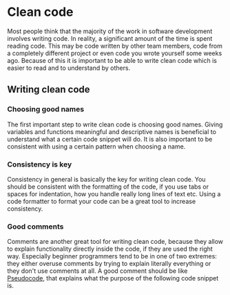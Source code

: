 # Clean code

Most people think that the majority of the work in software development involves writing code. In reality, a significant amount of the time is spent reading code. This may be code written by other team members, code from a completely different project or even code you wrote yourself some weeks ago. Because of this it is important to be able to write clean code which is easier to read and to understand by others.

## Writing clean code

### Choosing good names

The first important step to write clean code is choosing good names. Giving variables and functions meaningful and descriptive names is beneficial to understand what a certain code snippet will do. It is also important to be consistent with using a certain pattern when choosing a name.

### Consistency is key

Consistency in general is basically the key for writing clean code. You should be consistent with the formatting of the code, if you use tabs or spaces for indentation, how you handle really long lines of text etc. Using a code formatter to format your code can be a great tool to increase consistency.

### Good comments

Comments are another great tool for writing clean code, because they allow to explain functionality directly inside the code, if they are used the right way. Especially beginner programmers tend to be in one of two extremes: they either overuse comments by trying to explain literally everything or they don't use comments at all. A good comment should be like [Pseudocode](Pseudocode.md), that explains what the purpose of the following code snippet is.